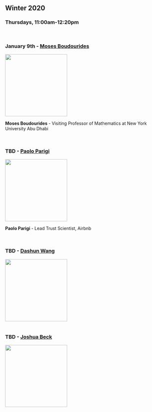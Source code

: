 
## Winter 2020

### Thursdays, 11:00am-12:20pm
<br>

### January 9th - [Moses Boudourides](https://github.com/uchicago-computation-workshop/Winter2020/tree/master/01-09_Boudourides)

<div><img src="https://sonic.northwestern.edu/wp-content/uploads/2018/12/MosesBoudourides2018-768x1024.jpg" width="200" height="200"></div>

**Moses Boudourides** - Visiting Professor of Mathematics at New York University Abu Dhabi

<br>




### TBD - [Paolo Parigi](https://github.com/uchicago-computation-workshop/Winter2020/tree/master/)

<div><img src="https://media.licdn.com/dms/image/C4E03AQG5sGE-ZKgJvA/profile-displayphoto-shrink_200_200/0?e=1583971200&v=beta&t=CmHeURi6WEfD74EKB4K4BsRWaUnxWZi-l3PsDOxJUx4" width="200" height="200"></div>


**Paolo Parigi** - Lead Trust Scientist, Airbnb

<br>


### TBD - [Dashun Wang](https://github.com/uchicago-computation-workshop/Winter2020/tree/master/)

<div><img src="https://avatars3.githubusercontent.com/u/32048906?s=200&v=4" width="200" height="200"></div>


<!-- **Dashun Wang** -  -->

<br>


### TBD - [Joshua Beck](https://github.com/uchicago-computation-workshop/Winter2020/tree/master/)

<div><img src="https://avatars3.githubusercontent.com/u/32048906?s=200&v=4" width="200" height="200"></div>


<!-- **Joshua Beck** -  -->

<br>
